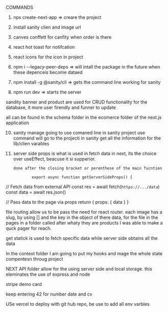 
COMMANDS 
1. npx create-next-app   => creare the project
2. install sanity clien and image url
3. canves conffett for canfity when order is there
4. react hot toast for notifcation
5. react icons for the icon in project
7. npm i --legacy-peer-deps  => will intall the package in the future when these depenceis become dataed

 8. npm install -g @sanity/cli => gets the command line working for sanity
 9. npm run dev  => starts the server

 sandity banner and product are used for CRUD functionality for the database, it more user firendly and funner to update

all can be found in the schema folder in the ecomerce folder of the next.js application

10. sanity manage
        going to use comaned line in sanity project use command will go to the 
        projecti in sanity get all the information for the lib/clien varables

11. server side props is what is used in fetch data in next, its the choice over useEffect, beacuse it si supperior.

        done after the closing bracket or perenthese of the main fucntion

                export async function getServerSideProps() {
  // Fetch data from external API
  const res = await fetch(`https://.../data`)
  const data = await res.json()

  // Pass data to the page via props
  return { props: { data } }

file routing allow us to be pass the need for react router.
each image has a slug, by using [] and the key in the object of there data, for the file in the pages in a folder called after whaty they are products I was able to make a quck pager for reach.


get statick is used to fetch specific data while server side obtains all the data


In the context folder I am going to put my hooks and mage the whole state compentesn throug project

NEXT  API folder allow for the using server side and local storage.
        this eleminates the use of express and node



stripe demo card

keep entering 42 for number date and cv


USe vercel to deploy with git hub repo, be use to add all env varbles